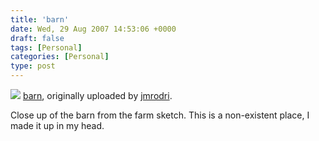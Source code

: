 ```yaml
---
title: 'barn'
date: Wed, 29 Aug 2007 14:53:06 +0000
draft: false
tags: [Personal]
categories: [Personal]
type: post
---
```


[![](http://farm2.static.flickr.com/1242/1266674483_1036ccf832.jpg)](http://www.flickr.com/photos/jmrodri/1266674483/ "photo sharing")
[barn](http://www.flickr.com/photos/jmrodri/1266674483/), originally uploaded by [jmrodri](http://www.flickr.com/people/jmrodri/).

Close up of the barn from the farm sketch. This is a non-existent place, I made it up in my head.